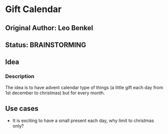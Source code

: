 # Gift Calendar

## Original Author: Leo Benkel

## Status: BRAINSTORMING

## Idea

### Description

The idea is to have advent calendar type of things (a little gift each day from 1st december to christmas) but for every month. 


## Use cases

* It is exciting to have a small present each day, why limit to christmas only? 
